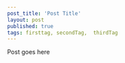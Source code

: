 ```yaml
---
post_title: 'Post Title'
layout: post
published: true
tags: firsttag, secondTag,  thirdTag
---
```

Post goes here
